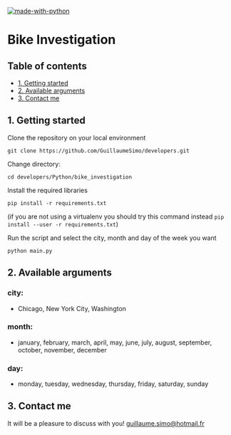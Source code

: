 [![made-with-python](https://img.shields.io/badge/Made%20with-Python-1f425f.svg)](https://www.python.org/)

# Bike Investigation


## Table of contents
* [1. Getting started](#1-getting-started)
* [2. Available arguments](#2-available-arguments)
* [3. Contact me](#3-contact-me)

## 1. Getting started

Clone the repository on your local environment
```
git clone https://github.com/GuillaumeSimo/developers.git
```

Change directory:
```
cd developers/Python/bike_investigation
```

Install the required libraries
```
pip install -r requirements.txt
```
(if you are not using a virtualenv you should try this command instead
`pip install --user -r requirements.txt`)

Run the script and select the city, month and day of the week you want
```
python main.py
```

## 2. Available arguments
### city:
- Chicago, New York City, Washington

### month:
- january, february, march, april, may, june, july, august, september, october,
 november, december

### day:
- monday, tuesday, wednesday, thursday, friday, saturday, sunday

## 3. Contact me
It will be a pleasure to discuss with you! guillaume.simo@hotmail.fr
